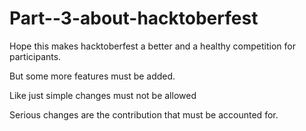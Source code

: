 # Part--3-about-hacktoberfest

Hope this makes hacktoberfest a better and a healthy competition for participants.

But some more features must be added.

Like just simple changes must not be allowed

Serious changes are the contribution that must be accounted for.
